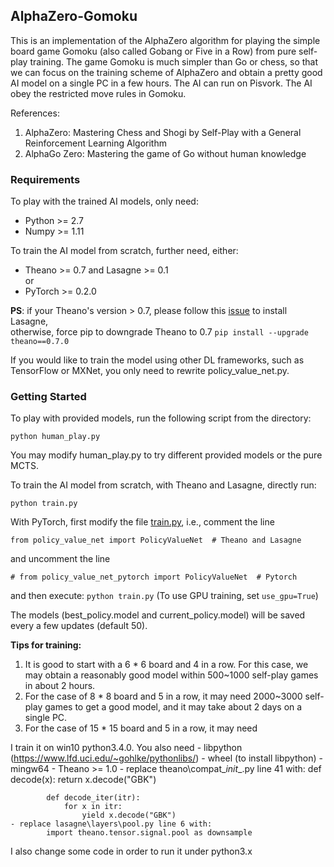 ## AlphaZero-Gomoku
This is an implementation of the AlphaZero algorithm for playing the simple board game Gomoku (also called Gobang or Five in a Row) from pure self-play training.
The game Gomoku is much simpler than Go or chess, so that we can focus on the training scheme of AlphaZero and obtain a pretty good AI model on a single PC in a few hours.
The AI can run on Pisvork.
The AI obey the restricted move rules in Gomoku.

References:  
1. AlphaZero: Mastering Chess and Shogi by Self-Play with a General Reinforcement Learning Algorithm
2. AlphaGo Zero: Mastering the game of Go without human knowledge

### Requirements
To play with the trained AI models, only need:
- Python >= 2.7
- Numpy >= 1.11

To train the AI model from scratch, further need, either:
- Theano >= 0.7 and Lasagne >= 0.1      
or
- PyTorch >= 0.2.0

**PS**: if your Theano's version > 0.7, please follow this [issue](https://github.com/aigamedev/scikit-neuralnetwork/issues/235) to install Lasagne,  
otherwise, force pip to downgrade Theano to 0.7 ``pip install --upgrade theano==0.7.0``

If you would like to train the model using other DL frameworks, such as TensorFlow or MXNet, you only need to rewrite policy_value_net.py.

### Getting Started
To play with provided models, run the following script from the directory:  
```
python human_play.py  
```
You may modify human_play.py to try different provided models or the pure MCTS.

To train the AI model from scratch, with Theano and Lasagne, directly run:   
```
python train.py
```
With PyTorch, first modify the file [train.py](https://github.com/junxiaosong/AlphaZero_Gomoku/blob/master/train.py), i.e., comment the line
```
from policy_value_net import PolicyValueNet  # Theano and Lasagne
```
and uncomment the line 
```
# from policy_value_net_pytorch import PolicyValueNet  # Pytorch
```
and then execute: ``python train.py``  (To use GPU training, set ``use_gpu=True``)

The models (best_policy.model and current_policy.model) will be saved every a few updates (default 50).

**Tips for training:**
1. It is good to start with a 6 * 6 board and 4 in a row. For this case, we may obtain a reasonably good model within 500~1000 self-play games in about 2 hours.
2. For the case of 8 * 8 board and 5 in a row, it may need 2000~3000 self-play games to get a good model, and it may take about 2 days on a single PC.
3. For the case of 15 * 15 board and 5 in a row, it may need

I train it on win10 python3.4.0. You also need
    - libpython (https://www.lfd.uci.edu/~gohlke/pythonlibs/)
    - wheel (to install libpython)
    - mingw64
    - Theano >= 1.0
    - replace theano\compat\__init__.py line 41 with:
            def decode(x):
                return x.decode("GBK")

            def decode_iter(itr):
                for x in itr:
                    yield x.decode("GBK")
    - replace lasagne\layers\pool.py line 6 with:
            import theano.tensor.signal.pool as downsample

I also change some code in order to run it under python3.x
